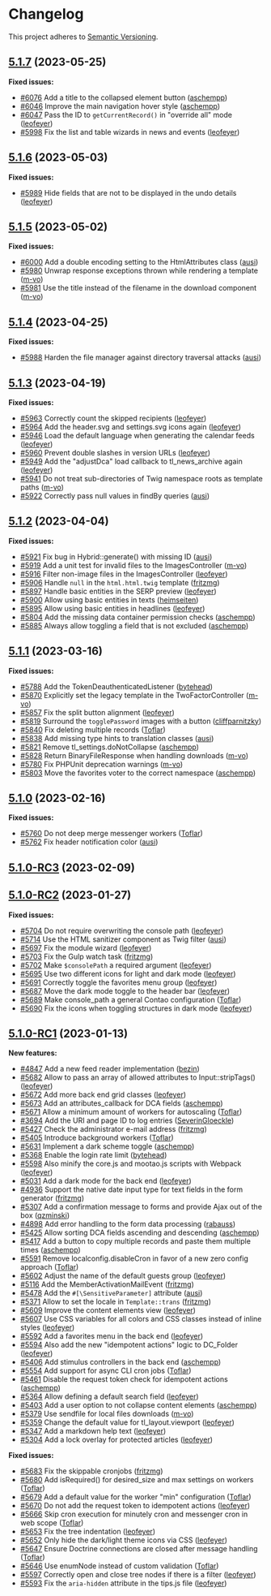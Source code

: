# Changelog

This project adheres to [Semantic Versioning].

## [5.1.7] (2023-05-25)

**Fixed issues:**

- [#6076] Add a title to the collapsed element button ([aschempp])
- [#6046] Improve the main navigation hover style ([aschempp])
- [#6047] Pass the ID to `getCurrentRecord()` in "override all" mode ([leofeyer])
- [#5998] Fix the list and table wizards in news and events ([leofeyer])

## [5.1.6] (2023-05-03)

**Fixed issues:**

- [#5989] Hide fields that are not to be displayed in the undo details ([leofeyer])

## [5.1.5] (2023-05-02)

**Fixed issues:**

- [#6000] Add a double encoding setting to the HtmlAttributes class ([ausi])
- [#5980] Unwrap response exceptions thrown while rendering a template ([m-vo])
- [#5981] Use the title instead of the filename in the download component ([m-vo])

## [5.1.4] (2023-04-25)

**Fixed issues:**

- [#5988] Harden the file manager against directory traversal attacks ([ausi])

## [5.1.3] (2023-04-19)

**Fixed issues:**

- [#5963] Correctly count the skipped recipients ([leofeyer])
- [#5964] Add the header.svg and settings.svg icons again ([leofeyer])
- [#5946] Load the default language when generating the calendar feeds ([leofeyer])
- [#5960] Prevent double slashes in version URLs ([leofeyer])
- [#5949] Add the "adjustDca" load callback to tl_news_archive again ([leofeyer])
- [#5941] Do not treat sub-directories of Twig namespace roots as template paths ([m-vo])
- [#5922] Correctly pass null values in findBy queries ([ausi])

## [5.1.2] (2023-04-04)

**Fixed issues:**

- [#5921] Fix bug in Hybrid::generate() with missing ID ([ausi])
- [#5919] Add a unit test for invalid files to the ImagesController ([m-vo])
- [#5916] Filter non-image files in the ImagesController ([leofeyer])
- [#5906] Handle `null` in the `html.html.twig` template ([fritzmg])
- [#5897] Handle basic entities in the SERP preview ([leofeyer])
- [#5900] Allow using basic entities in texts ([heimseiten])
- [#5895] Allow using basic entities in headlines ([leofeyer])
- [#5804] Add the missing data container permission checks ([aschempp])
- [#5885] Always allow toggling a field that is not excluded ([aschempp])

## [5.1.1] (2023-03-16)

**Fixed issues:**

- [#5788] Add the TokenDeauthenticatedListener ([bytehead])
- [#5870] Explicitly set the legacy template in the TwoFactorController ([m-vo])
- [#5857] Fix the split button alignment ([leofeyer])
- [#5819] Surround the `togglePassword` images with a button ([cliffparnitzky])
- [#5840] Fix deleting multiple records ([Toflar])
- [#5838] Add missing type hints to translation classes ([ausi])
- [#5821] Remove tl_settings.doNotCollapse ([aschempp])
- [#5828] Return BinaryFileResponse when handling downloads ([m-vo])
- [#5780] Fix PHPUnit deprecation warnings ([m-vo])
- [#5803] Move the favorites voter to the correct namespace ([aschempp])

## [5.1.0] (2023-02-16)

**Fixed issues:**

- [#5760] Do not deep merge messenger workers ([Toflar])
- [#5762] Fix header notification color ([ausi])

## [5.1.0-RC3] (2023-02-09)

## [5.1.0-RC2] (2023-01-27)

**Fixed issues:**

- [#5704] Do not require overwriting the console path ([leofeyer])
- [#5714] Use the HTML sanitizer component as Twig filter ([ausi])
- [#5697] Fix the module wizard ([leofeyer])
- [#5703] Fix the Gulp watch task ([fritzmg])
- [#5702] Make `$consolePath` a required argument ([leofeyer])
- [#5695] Use two different icons for light and dark mode ([leofeyer])
- [#5691] Correctly toggle the favorites menu group ([leofeyer])
- [#5687] Move the dark mode toggle to the header bar ([leofeyer])
- [#5689] Make console_path a general Contao configuration ([Toflar])
- [#5690] Fix the icons when toggling structures in dark mode ([leofeyer])

## [5.1.0-RC1] (2023-01-13)

**New features:**

- [#4847] Add a new feed reader implementation ([bezin])
- [#5682] Allow to pass an array of allowed attributes to Input::stripTags() ([leofeyer])
- [#5672] Add more back end grid classes ([leofeyer])
- [#5673] Add an attributes_callback for DCA fields ([aschempp])
- [#5671] Allow a minimum amount of workers for autoscaling ([Toflar])
- [#3694] Add the URI and page ID to log entries ([SeverinGloeckle])
- [#5427] Check the administrator e-mail address ([fritzmg])
- [#5405] Introduce background workers ([Toflar])
- [#5631] Implement a dark scheme toggle ([aschempp])
- [#5368] Enable the login rate limit ([bytehead])
- [#5598] Also minify the core.js and mootao.js scripts with Webpack ([leofeyer])
- [#5031] Add a dark mode for the back end ([leofeyer])
- [#4936] Support the native date input type for text fields in the form generator ([fritzmg])
- [#5307] Add a confirmation message to forms and provide Ajax out of the box ([qzminski])
- [#4898] Add error handling to the form data processing ([rabauss])
- [#5425] Allow sorting DCA fields ascending and descending ([aschempp])
- [#5417] Add a button to copy multiple records and paste them multiple times ([aschempp])
- [#5591] Remove localconfig.disableCron in favor of a new zero config approach ([Toflar])
- [#5602] Adjust the name of the default guests group ([leofeyer])
- [#5116] Add the MemberActivationMailEvent ([fritzmg])
- [#5478] Add the `#[\SensitiveParameter]` attribute ([ausi])
- [#5371] Allow to set the locale in `Template::trans` ([fritzmg])
- [#5609] Improve the content elements view ([leofeyer])
- [#5607] Use CSS variables for all colors and CSS classes instead of inline styles ([leofeyer])
- [#5592] Add a favorites menu in the back end ([leofeyer])
- [#5594] Also add the new "idempotent actions" logic to DC_Folder ([leofeyer])
- [#5406] Add stimulus controllers in the back end ([aschempp])
- [#5554] Add support for async CLI cron jobs ([Toflar])
- [#5461] Disable the request token check for idempotent actions ([aschempp])
- [#5364] Allow defining a default search field ([leofeyer])
- [#5403] Add a user option to not collapse content elements ([aschempp])
- [#5379] Use sendfile for local files downloads ([m-vo])
- [#5359] Change the default value for tl_layout.viewport ([leofeyer])
- [#5347] Add a markdown help text ([leofeyer])
- [#5304] Add a lock overlay for protected articles ([leofeyer])

**Fixed issues:**

- [#5683] Fix the skippable cronjobs ([fritzmg])
- [#5680] Add isRequired() for desired_size and max settings on workers ([Toflar])
- [#5679] Add a default value for the worker "min" configuration ([Toflar])
- [#5670] Do not add the request token to idempotent actions ([leofeyer])
- [#5666] Skip cron execution for minutely cron and messenger cron in web scope ([Toflar])
- [#5653] Fix the tree indentation ([leofeyer])
- [#5652] Only hide the dark/light theme icons via CSS ([leofeyer])
- [#5647] Ensure Doctrine connections are closed after message handling ([Toflar])
- [#5646] Use enumNode instead of custom validation ([Toflar])
- [#5597] Correctly open and close tree nodes if there is a filter ([leofeyer])
- [#5593] Fix the `aria-hidden` attribute in the tips.js file ([leofeyer])

[Semantic Versioning]: https://semver.org/spec/v2.0.0.html
[5.1.7]: https://github.com/contao/contao/releases/tag/5.1.7
[5.1.6]: https://github.com/contao/contao/releases/tag/5.1.6
[5.1.5]: https://github.com/contao/contao/releases/tag/5.1.5
[5.1.4]: https://github.com/contao/contao/releases/tag/5.1.4
[5.1.3]: https://github.com/contao/contao/releases/tag/5.1.3
[5.1.2]: https://github.com/contao/contao/releases/tag/5.1.2
[5.1.1]: https://github.com/contao/contao/releases/tag/5.1.1
[5.1.0]: https://github.com/contao/contao/releases/tag/5.1.0
[5.1.0-RC3]: https://github.com/contao/contao/releases/tag/5.1.0-RC3
[5.1.0-RC2]: https://github.com/contao/contao/releases/tag/5.1.0-RC2
[5.1.0-RC1]: https://github.com/contao/contao/releases/tag/5.1.0-RC1
[aschempp]: https://github.com/aschempp
[ausi]: https://github.com/ausi
[bezin]: https://github.com/bezin
[bytehead]: https://github.com/bytehead
[cliffparnitzky]: https://github.com/cliffparnitzky
[fritzmg]: https://github.com/fritzmg
[heimseiten]: https://github.com/heimseiten
[leofeyer]: https://github.com/leofeyer
[m-vo]: https://github.com/m-vo
[qzminski]: https://github.com/qzminski
[rabauss]: https://github.com/rabauss
[SeverinGloeckle]: https://github.com/SeverinGloeckle
[Toflar]: https://github.com/Toflar
[#3694]: https://github.com/contao/contao/pull/3694
[#4847]: https://github.com/contao/contao/pull/4847
[#4898]: https://github.com/contao/contao/pull/4898
[#4936]: https://github.com/contao/contao/pull/4936
[#5031]: https://github.com/contao/contao/pull/5031
[#5116]: https://github.com/contao/contao/pull/5116
[#5304]: https://github.com/contao/contao/pull/5304
[#5307]: https://github.com/contao/contao/pull/5307
[#5347]: https://github.com/contao/contao/pull/5347
[#5359]: https://github.com/contao/contao/pull/5359
[#5364]: https://github.com/contao/contao/pull/5364
[#5368]: https://github.com/contao/contao/pull/5368
[#5371]: https://github.com/contao/contao/pull/5371
[#5379]: https://github.com/contao/contao/pull/5379
[#5403]: https://github.com/contao/contao/pull/5403
[#5405]: https://github.com/contao/contao/pull/5405
[#5406]: https://github.com/contao/contao/pull/5406
[#5417]: https://github.com/contao/contao/pull/5417
[#5425]: https://github.com/contao/contao/pull/5425
[#5427]: https://github.com/contao/contao/pull/5427
[#5461]: https://github.com/contao/contao/pull/5461
[#5478]: https://github.com/contao/contao/pull/5478
[#5554]: https://github.com/contao/contao/pull/5554
[#5591]: https://github.com/contao/contao/pull/5591
[#5592]: https://github.com/contao/contao/pull/5592
[#5593]: https://github.com/contao/contao/pull/5593
[#5594]: https://github.com/contao/contao/pull/5594
[#5597]: https://github.com/contao/contao/pull/5597
[#5598]: https://github.com/contao/contao/pull/5598
[#5602]: https://github.com/contao/contao/pull/5602
[#5607]: https://github.com/contao/contao/pull/5607
[#5609]: https://github.com/contao/contao/pull/5609
[#5631]: https://github.com/contao/contao/pull/5631
[#5646]: https://github.com/contao/contao/pull/5646
[#5647]: https://github.com/contao/contao/pull/5647
[#5652]: https://github.com/contao/contao/pull/5652
[#5653]: https://github.com/contao/contao/pull/5653
[#5666]: https://github.com/contao/contao/pull/5666
[#5670]: https://github.com/contao/contao/pull/5670
[#5671]: https://github.com/contao/contao/pull/5671
[#5672]: https://github.com/contao/contao/pull/5672
[#5673]: https://github.com/contao/contao/pull/5673
[#5679]: https://github.com/contao/contao/pull/5679
[#5680]: https://github.com/contao/contao/pull/5680
[#5682]: https://github.com/contao/contao/pull/5682
[#5683]: https://github.com/contao/contao/pull/5683
[#5687]: https://github.com/contao/contao/pull/5687
[#5689]: https://github.com/contao/contao/pull/5689
[#5690]: https://github.com/contao/contao/pull/5690
[#5691]: https://github.com/contao/contao/pull/5691
[#5695]: https://github.com/contao/contao/pull/5695
[#5697]: https://github.com/contao/contao/pull/5697
[#5702]: https://github.com/contao/contao/pull/5702
[#5703]: https://github.com/contao/contao/pull/5703
[#5704]: https://github.com/contao/contao/pull/5704
[#5714]: https://github.com/contao/contao/pull/5714
[#5760]: https://github.com/contao/contao/pull/5760
[#5762]: https://github.com/contao/contao/pull/5762
[#5780]: https://github.com/contao/contao/pull/5780
[#5788]: https://github.com/contao/contao/pull/5788
[#5803]: https://github.com/contao/contao/pull/5803
[#5804]: https://github.com/contao/contao/pull/5804
[#5819]: https://github.com/contao/contao/pull/5819
[#5821]: https://github.com/contao/contao/pull/5821
[#5828]: https://github.com/contao/contao/pull/5828
[#5838]: https://github.com/contao/contao/pull/5838
[#5840]: https://github.com/contao/contao/pull/5840
[#5857]: https://github.com/contao/contao/pull/5857
[#5870]: https://github.com/contao/contao/pull/5870
[#5885]: https://github.com/contao/contao/pull/5885
[#5895]: https://github.com/contao/contao/pull/5895
[#5897]: https://github.com/contao/contao/pull/5897
[#5900]: https://github.com/contao/contao/pull/5900
[#5906]: https://github.com/contao/contao/pull/5906
[#5916]: https://github.com/contao/contao/pull/5916
[#5919]: https://github.com/contao/contao/pull/5919
[#5921]: https://github.com/contao/contao/pull/5921
[#5922]: https://github.com/contao/contao/pull/5922
[#5941]: https://github.com/contao/contao/pull/5941
[#5946]: https://github.com/contao/contao/pull/5946
[#5949]: https://github.com/contao/contao/pull/5949
[#5960]: https://github.com/contao/contao/pull/5960
[#5963]: https://github.com/contao/contao/pull/5963
[#5964]: https://github.com/contao/contao/pull/5964
[#5980]: https://github.com/contao/contao/pull/5980
[#5981]: https://github.com/contao/contao/pull/5981
[#5988]: https://github.com/contao/contao/pull/5988
[#5989]: https://github.com/contao/contao/pull/5989
[#5998]: https://github.com/contao/contao/pull/5998
[#6000]: https://github.com/contao/contao/pull/6000
[#6046]: https://github.com/contao/contao/pull/6046
[#6047]: https://github.com/contao/contao/pull/6047
[#6076]: https://github.com/contao/contao/pull/6076
